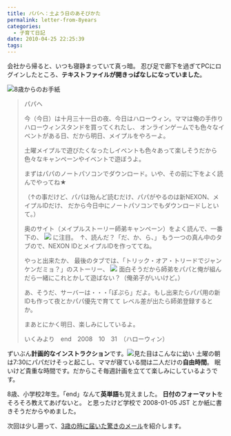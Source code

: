 ```yaml
---
title: パパへ：土よう日のあそびかた
permalink: letter-from-8years
categories:
  - 子育て日記
date: 2010-04-25 22:25:39
tags:
---
```


会社から帰ると、いつも寝静まっていて真っ暗。
忍び足で廊下を過ぎてPCにログインしたところ、**テキストファイルが開きっぱなしになっていました**。

![8歳からのお手紙](/images/ia-kid/193-folder-2008-halloween.png)

> パパヘ
> 
> 今（今日）は十月三十一日の夜、今日はハローウィン。ママは俺の手作りハローウィンスタンドを買ってくれたし、
> オンラインゲームでも色々なイベントがある日、だから明日、メイプルをやろーよ。
> 
> 土曜メイプルで遊びたくなったしイベントも色々あって楽しそうだから
> 色々なキャンペーンやイベントで遊ぼうよ。
> 
> まずはパパのノートパソコンでダウンロード。いや、その前に下をよく読んでやってね★
> 
> （↑の事だけど、パパは殆んど読むだけ、パパがやるのは新NEXON、メイプルIDだけ、
> だから今日中にノートパソコンでもダウンロードしといて。）
> 
> 奥のサイト（メイプルストーリー師弟キャンペーン）をよく読んで、一番下の、
> ![](/images/ia-kid/193-folder-2008-halloween-a.png)
> に注目。　↑、読んだ？「だ、か、ら、」
> もう一つの真ん中のタブので、NEXON IDとメイプルIDを作っててね。
> 
> やっと出来たか、
> 最後のタブでは、「トリック・オア・トリードでジャンケンだミョ？」のストーリー、
> ![](/images/ia-kid/193-folder-2008-halloween-b.png)
> 面白そうだから師弟をパパと俺が組んだら一緒にこれとかして遊ばない？（俺弟子がいいけど。）
> 
> あ、そうだ、サーバーは・・・「ぽぷら」だよ。もし出来たらパパ用の新IDも作って夜とかパパ優先で育てて
> レベル差が出たら師弟登録するとか。
> 
> まあとにかく明日、楽しみにしているよ。
> 
> いくみより　end　2008　10　31　（ハローウィン）

ずいぶん**計画的なインストラクション**です。![見た目はこんなに幼い](/images/ia-kid/20080505-8sai-waiting.png)
土曜の朝は7:30にパパだけそっと起こし、ママが寝ている間は二人だけの**自由時間**。
眠いけど貴重な時間です。だからこそ毎週計画を立てて楽しみにしているようです。

8歳、小学校2年生。「end」なんて**英単語**も覚えました。
**日付のフォーマット**をそろそろ教えてあげないと。
と思ったけど学校で 2008-01-05 JST とか紙に書きそうだからやめました。

次回は少し遡って、[3歳の時に届いた驚きのメール](../letter-from-3-years/)を紹介します。